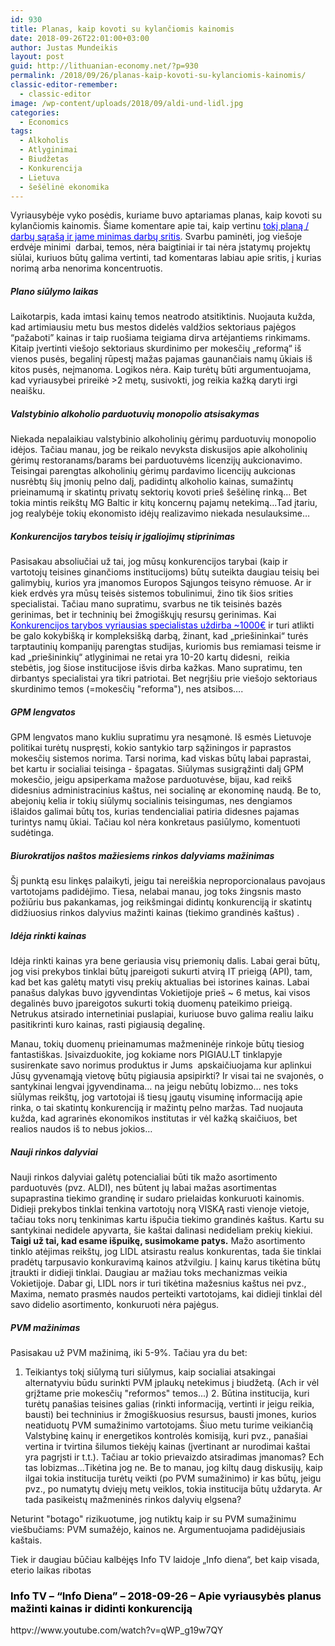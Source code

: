 ```yaml
---
id: 930
title: Planas, kaip kovoti su kylančiomis kainomis
date: 2018-09-26T22:01:00+03:00
author: Justas Mundeikis
layout: post
guid: http://lithuanian-economy.net/?p=930
permalink: /2018/09/26/planas-kaip-kovoti-su-kylanciomis-kainomis/
classic-editor-remember:
  - classic-editor
image: /wp-content/uploads/2018/09/aldi-und-lidl.jpg
categories:
  - Economics
tags:
  - Alkoholis
  - Atlyginimai
  - Biudžetas
  - Konkurencija
  - Lietuva
  - šešėlinė ekonomika
---
```

Vyriausybėje vyko posėdis, kuriame buvo aptariamas planas, kaip kovoti su kylančiomis kainomis. Šiame komentare apie tai, kaip vertinu <a href="https://www.delfi.lt/verslas/verslas/patvirtintas-kovos-su-kylanciomis-kainomis-planas-astriausiu-pasiulymu-nebeliko.d?id=79159779" target="_blank" rel="noopener"><span style="color: #0000ff;">tokį planą / darbų sąrašą ir jame minimas darbų sritis</span></a>.
Svarbu paminėti, jog viešoje erdvėje minimi  darbai, temos, nėra baigtiniai ir tai nėra įstatymų projektų siūlai, kuriuos būtų galima vertinti, tad komentaras labiau apie sritis, į kurias norimą arba nenorima koncentruotis.
<h5>Plano siūlymo laikas</h5>
<!--more-->

Laikotarpis, kada imtasi kainų temos neatrodo atsitiktinis. Nuojauta kužda, kad artimiausiu metu bus mestos didelės valdžios sektoriaus pajėgos “pažaboti” kainas ir taip ruošiama teigiama dirva artėjantiems rinkimams. Kitaip įvertinti viešojo sektoriaus skurdinimo per mokesčių „reformą“ iš vienos pusės, begalinį rūpestį mažas pajamas gaunančiais namų ūkiais iš kitos pusės, neįmanoma. Logikos nėra. Kaip turėtų būti argumentuojama, kad vyriausybei prireikė &gt;2 metų, susivokti, jog reikia kažką daryti irgi neaišku.
<h5>Valstybinio alkoholio parduotuvių monopolio atsisakymas</h5>
Niekada nepalaikiau valstybinio alkoholinių gėrimų parduotuvių monopolio idėjos. Tačiau manau, jog be reikalo nevyksta diskusijos apie alkoholinių gėrimų restoranams/barams bei parduotuvėms licenzijų aukcionavimo. Teisingai parengtas alkoholinių gėrimų pardavimo licencijų aukcionas nusrėbtų šių įmonių pelno dalį, padidintų alkoholio kainas, sumažintų prieinamumą ir skatintų privatų sektorių kovoti prieš šešėlinę rinką…
Bet tokia mintis reikštų MG Baltic ir kitų koncernų pajamų netekimą...Tad įtariu, jog realybėje tokių ekonomisto idėjų realizavimo niekada nesulauksime…
<h5>Konkurencijos tarybos teisių ir įgaliojimų stiprinimas</h5>
Pasisakau absoliučiai už tai, jog mūsų konkurencijos tarybai (kaip ir vartotojų teisines ginančioms institucijoms) būtų suteikta daugiau teisių bei galimybių, kurios yra įmanomos Europos Sąjungos teisyno rėmuose. Ar ir kiek erdvės yra mūsų teisės sistemos tobulinimui, žino tik šios srities specialistai. Tačiau mano supratimu, svarbus ne tik teisinės bazės gerinimas, bet ir techninių bei žmogiškųjų resursų gerinimas. Kai <a href="http://kt.gov.lt/lt/administracine-informacija/darbo-uzmokestis" target="_blank" rel="noopener"><span style="color: #0000ff;">Konkurencijos tarybos vyriausias specialistas uždirba ~1000€</span></a> ir turi atlikti be galo kokybišką ir kompleksišką darbą, žinant, kad „priešininkai“ turės tarptautinių kompanijų parengtas studijas, kuriomis bus remiamasi teisme ir kad „priešininkių“ atlyginimai ne retai yra 10-20 kartų didesni,  reikia stebėtis, jog šiose institucijose išvis dirba kažkas. Mano supratimu, ten dirbantys specialistai yra tikri patriotai.
Bet negrįšiu prie viešojo sektoriaus skurdinimo temos (=mokesčių "reforma"), nes atsibos….
<h5>GPM lengvatos</h5>
GPM lengvatos mano kukliu supratimu yra nesąmonė. Iš esmės Lietuvoje politikai turėtų nuspręsti, kokio santykio tarp sąžiningos ir paprastos mokesčių sistemos norima. Tarsi norima, kad viskas būtų labai paprastai, bet kartu ir socialiai teisinga - špagatas. Siūlymas susigrąžinti dalį GPM mokesčio, jeigu apsiperkama mažose parduotuvėse, bijau, kad reikš didesnius administracinius kaštus, nei socialinę ar ekonominę naudą. Be to, abejonių kelia ir tokių siūlymų socialinis teisingumas, nes dengiamos išlaidos galimai būtų tos, kurias tendencialiai patiria didesnes pajamas turintys namų ūkiai. Tačiau kol nėra konkretaus pasiūlymo, komentuoti  sudėtinga.
<h5>Biurokratijos naštos mažiesiems rinkos dalyviams mažinimas</h5>
Šį punktą esu linkęs palaikyti, jeigu tai nereiškia neproporcionalaus pavojaus vartotojams padidėjimo. Tiesa, nelabai manau, jog toks žingsnis masto požiūriu bus pakankamas, jog reikšmingai didintų konkurenciją ir skatintų didžiuosius rinkos dalyvius mažinti kainas (tiekimo grandinės kaštus) .
<h5>Idėja rinkti kainas</h5>
Idėja rinkti kainas yra bene geriausia visų priemonių dalis. Labai gerai būtų, jog visi prekybos tinklai būtų įpareigoti sukurti atvirą IT prieigą (API), tam, kad bet kas galėtų matyti visų prekių aktualias bei istorines kainas. Labai panašus dalykas buvo įgyvendintas Vokietijoje prieš ~ 6 metus, kai visos degalinės buvo įpareigotos sukurti tokią duomenų pateikimo prieigą. Netrukus atsirado internetiniai puslapiai, kuriuose buvo galima realiu laiku pasitikrinti kuro kainas, rasti pigiausią degalinę.

Manau, tokių duomenų prieinamumas mažmeninėje rinkoje būtų tiesiog fantastiškas. Įsivaizduokite, jog kokiame nors PIGIAU.LT tinklapyje susirenkate savo norimus produktus ir Jums  apskaičiuojama kur aplinkui Jūsų gyvenamąją vietovę būtų pigiausia apsipirkti? Ir visai tai ne svajonės, o santykinai lengvai įgyvendinama… na jeigu nebūtų lobizmo… nes toks siūlymas reikštų, jog vartotojai iš tiesų įgautų visuminę informaciją apie rinka, o tai skatintų konkurenciją ir mažintų pelno maržas. Tad nuojauta kužda, kad agrarinės ekonomikos institutas ir vėl kažką skaičiuos, bet realios naudos iš to nebus jokios…
<h5>Nauji rinkos dalyviai</h5>
Nauji rinkos dalyviai galėtų potencialiai būti tik mažo asortimento parduotuvės (pvz. ALDI), nes būtent jų labai mažas asortimentas supaprastina tiekimo grandinę ir sudaro prielaidas konkuruoti kainomis. Didieji prekybos tinklai tenkina vartotojų norą VISKĄ rasti vienoje vietoje, tačiau toks norų tenkinimas kartu išpučia tiekimo grandinės kaštus. Kartu su santykinai nedidele apyvarta, šie kaštai dalinasi nedideliam prekių kiekiui. <strong>Taigi už tai, kad esame išpuikę, susimokame patys.</strong> Mažo asortimento tinklo atėjimas reikštų, jog LIDL atsirastu realus konkurentas, tada šie tinklai pradėtų tarpusavio konkuravimą kainos atžvilgiu. Į kainų karus tikėtina būtų įtraukti ir didieji tinklai. Daugiau ar mažiau toks mechanizmas veikia Vokietijoje. Dabar gi, LIDL nors ir turi tikėtina mažesnius kaštus nei pvz., Maxima, nemato prasmės naudos perteikti vartotojams, kai didieji tinklai dėl savo didelio asortimento, konkuruoti nėra pajėgus.
<h5>PVM mažinimas</h5>
Pasisakau už PVM mažinimą, iki 5-9%. Tačiau yra du bet:
<ol>
 	<li>Teikiantys tokį siūlymą turi siūlymus, kaip socialiai atsakingai alternatyviu būdu surinkti PVM įplaukų netekimus į biudžetą. (Ach ir vėl grįžtame prie mokesčių "reformos" temos...)
2. Būtina institucija, kuri turėtų panašias teisines galias (rinkti informaciją, vertinti ir jeigu reikia, bausti) bei techninius ir žmogiškuosius resursus, bausti įmones, kurios neatiduotų PVM sumažinimo vartotojams. Šiuo metu turime veikiančią Valstybinę kainų ir energetikos kontrolės komisiją, kuri pvz., panašiai vertina ir tvirtina šilumos tiekėjų kainas (įvertinant ar nurodimai kaštai yra pagrįsti ir t.t.).
Tačiau ar tokio prievaizdo atsiradimas įmanomas? Ech tas lobizmas...Tikėtina jog ne. Be to manau, jog kiltų daug diskusijų, kaip ilgai tokia institucija turėtų veikti (po PVM sumažinimo) ir kas būtų, jeigu pvz., po numatytų dviejų metų veiklos, tokia institucija būtų uždaryta. Ar tada pasikeistų mažmeninės rinkos dalyvių elgsena?</li>
</ol>
Neturint "botago" rizikuotume, jog nutiktų kaip ir su PVM sumažinimu viešbučiams: PVM sumažėjo, kainos ne. Argumentuojama padidėjusiais kaštais.

Tiek ir daugiau būčiau kalbėjęs Info TV laidoje „Info diena“, bet kaip visada, eterio laikas ribotas
<h3><span style="color: #000000;">Info TV – “Info Diena” – 2018-09-26 – Apie vyriausybės planus mažinti kainas ir didinti konkurenciją</span></h3>
httpv://www.youtube.com/watch?v=qWP_g19w7QY